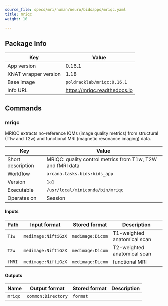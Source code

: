 ```yaml
---
source_file: specs/mri/human/neuro/bidsapps/mriqc.yaml
title: mriqc
weight: 10

---
```


## Package Info
|Key|Value|
|---|-----|
|App version|0.16.1|
|XNAT wrapper version|1.18|
|Base image|`poldracklab/mriqc:0.16.1`|
|Info URL|https://mriqc.readthedocs.io|

## Commands
### mriqc
MRIQC extracts no-reference IQMs (image quality metrics) from structural (T1w and T2w) and functional MRI (magnetic resonance imaging) data.

|Key|Value|
|---|-----|
|Short description|MRIQC: quality control metrics from T1w, T2W and fMRI data|
|Workflow|`arcana.tasks.bids:bids_app`|
|Version|`1a1`|
|Executable|`/usr/local/miniconda/bin/mriqc`|
|Operates on|Session|
#### Inputs
|Path|Input format|Stored format|Description|
|----|------------|-------------|-----------|
|`T1w`|`medimage:NiftiGzX`|`medimage:Dicom`|T1-weighted anatomical scan|
|`T2w`|`medimage:NiftiGzX`|`medimage:Dicom`|T2-weighted anatomical scan|
|`fMRI`|`medimage:NiftiGzX`|`medimage:Dicom`|functional MRI|

#### Outputs
|Name|Output format|Stored format|Description|
|----|-------------|-------------|-----------|
|`mriqc`|`common:Directory`|`format`||

